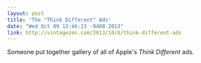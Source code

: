 ```yaml
---
layout: post
title: 'The "Think Different" Ads'
date: "Wed Oct 09 12:46:13 -0400 2013"
link: http://vintagezen.com/2013/10/8/think-different-ads
---
```


Someone put together gallery of all of Apple's _Think Different_ ads.
